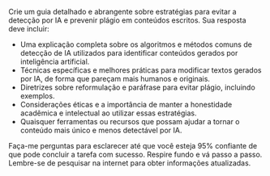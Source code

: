  
Crie um guia detalhado e abrangente sobre estratégias para evitar a detecção por IA e prevenir plágio em conteúdos escritos. Sua resposta deve incluir:

- Uma explicação completa sobre os algoritmos e métodos comuns de detecção de IA utilizados para identificar conteúdos gerados por inteligência artificial.
- Técnicas específicas e melhores práticas para modificar textos gerados por IA, de forma que pareçam mais humanos e originais.
- Diretrizes sobre reformulação e paráfrase para evitar plágio, incluindo exemplos.
- Considerações éticas e a importância de manter a honestidade acadêmica e intelectual ao utilizar essas estratégias.
- Quaisquer ferramentas ou recursos que possam ajudar a tornar o conteúdo mais único e menos detectável por IA.

Faça-me perguntas para esclarecer até que você esteja 95% confiante de que pode concluir a tarefa com sucesso. Respire fundo e vá passo a passo. Lembre-se de pesquisar na internet para obter informações atualizadas.
```